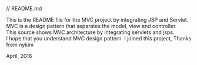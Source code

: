 // README.md

This is the README file for the MVC project by integrating JSP and Servlet.  
MVC is a design pattern that separates the model, view and controller.  
This source shows MVC architecture by integrating servlets and jsps.    
I hope that you understand MVC design pattern.
I joined this project, Thanks from nykim  

April, 2016
